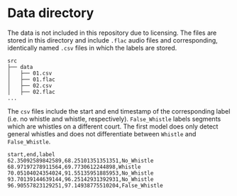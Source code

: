 # Data directory

The data is not included in this repository due to licensing.
The files are stored in this directory and include `.flac` audio files and corresponding, identically named `.csv` files in which the labels are stored.

```
src
├── data
│   ├── 01.csv
│   ├── 01.flac
│   ├── 02.csv
│   ├── 02.flac
...
```

The `csv` files include the start and end timestamp of the corresponding label (i.e. no whistle and whistle, respectively).
`False_Whistle` labels segments which are whistles on a different court.
The first model does only detect general whistles and does not differentiate between `Whistle` and `False_Whistle`.

```csv
start,end,label
62.35092589842589,68.25101351351351,No_Whistle
68.97197278911564,69.7730612244898,Whistle
70.05104024354024,91.55135951885953,No_Whistle
93.70139144639144,96.25142931392931,No_Whistle
96.90557823129251,97.14938775510204,False_Whistle
```
